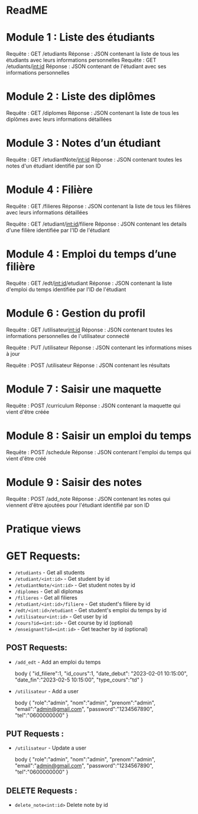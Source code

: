# ReadME


# Module 1 : Liste des étudiants
Requête : GET /etudiants
Réponse : JSON contenant la liste de tous les étudiants avec leurs informations personnelles
Requête : GET /etudiants/<int:id>
Réponse : JSON contenant de l'étudiant avec ses informations personnelles


# Module 2 : Liste des diplômes
Requête : GET /diplomes
Réponse : JSON contenant la liste de tous les diplômes avec leurs informations détaillées

# Module 3 : Notes d’un étudiant
Requête : GET /etudiantNote/<int:id>
Réponse : JSON contenant toutes les notes d'un étudiant identifié par son ID

# Module 4 : Filière
Requête : GET /filieres
Réponse : JSON contenant la liste de tous les filières avec leurs informations détaillées

Requête : GET /etudiant/<int:id>/filiere
Réponse : JSON contenant les details d'une filière identifiée par l'ID de l'étudiant


# Module 4 : Emploi du temps d’une filière
Requête : GET /edt/<int:id>/etudiant
Réponse : JSON contenant la liste d'emploi du temps identifiée par l'ID de l'étudiant


# Module 6 : Gestion du profil
Requête : GET /utilisateur<int:id>
Réponse : JSON contenant toutes les informations personnelles de l'utilisateur connecté

Requête : PUT /utilisateur
Réponse : JSON contenant les informations mises à jour

Requête : POST /utilisateur
Réponse : JSON contenant les résultats 

# Module 7 : Saisir une maquette
Requête : POST /curriculum
Réponse : JSON contenant la maquette qui vient d'être créée

# Module 8 : Saisir un emploi du temps
Requête : POST /schedule
Réponse : JSON contenant l'emploi du temps qui vient d'être créé

# Module 9 : Saisir des notes
Requête : POST /add_note
Réponse : JSON contenant les notes qui viennent d'être ajoutées pour l'étudiant identifié par son ID



# Pratique views


# GET Requests: 
* `/etudiants` - Get all students 
* `/etudiant/<int:id>` - Get student by id 
* `/etudiantNote/<int:id>` - Get student notes by id 
* `/diplomes` - Get all diplomas 
* `/filieres` - Get all filieres 
* `/etudiant/<int:id>/filiere` - Get student's filiere by id 
* `/edt/<int:id>/etudiant` - Get student's emploi du temps by id 
* `/utilisateur<int:id>` - Get user by id 
* `/cours?id=<int:id>` - Get course by id (optional) 
* `/enseignant?id=<int:id>` - Get teacher by id (optional)

 ## POST Requests:  
 * `/add_edt` - Add an emploi du temps  

    body { 
      "id_filiere":1,
      "id_cours":1,
      "date_debut": "2023-02-01 10:15:00",
      "date_fin":"2023-02-5 10:15:00",
      "type_cours":"td"
       }  

 * `/utilisateur` - Add a user  

    body { 
      "role":"admin",
      "nom":"admin",
      "prenom":"admin",
      "email":"admin@gmail.com",
      "password":"1234567890",
      "tel":"0600000000"
       }  

 ## PUT Requests :   
 * `/utilisateur` - Update a user   

    body { 
      "role":"admin",
      "nom":"admin",
      "prenom":"admin",
      "email":"admin@gmail.com",
      "password":"1234567890",
      "tel":"0600000000" 
      }  

 ## DELETE Requests :   

 * `delete_note<int:id>` Delete note by id
